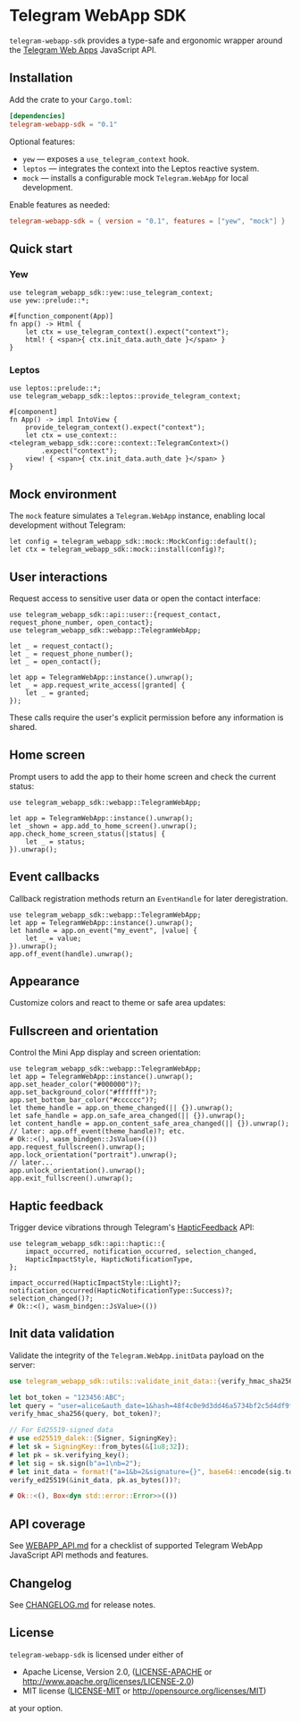 # Telegram WebApp SDK

`telegram-webapp-sdk` provides a type-safe and ergonomic wrapper around the [Telegram Web Apps](https://core.telegram.org/bots/webapps) JavaScript API.

## Installation

Add the crate to your `Cargo.toml`:

```toml
[dependencies]
telegram-webapp-sdk = "0.1"
```

Optional features:

- `yew` &mdash; exposes a `use_telegram_context` hook.
- `leptos` &mdash; integrates the context into the Leptos reactive system.
- `mock` &mdash; installs a configurable mock `Telegram.WebApp` for local development.

Enable features as needed:

```toml
telegram-webapp-sdk = { version = "0.1", features = ["yew", "mock"] }
```

## Quick start

### Yew

```rust,no_run
use telegram_webapp_sdk::yew::use_telegram_context;
use yew::prelude::*;

#[function_component(App)]
fn app() -> Html {
    let ctx = use_telegram_context().expect("context");
    html! { <span>{ ctx.init_data.auth_date }</span> }
}
```

### Leptos

```rust,no_run
use leptos::prelude::*;
use telegram_webapp_sdk::leptos::provide_telegram_context;

#[component]
fn App() -> impl IntoView {
    provide_telegram_context().expect("context");
    let ctx = use_context::<telegram_webapp_sdk::core::context::TelegramContext>()
        .expect("context");
    view! { <span>{ ctx.init_data.auth_date }</span> }
}
```

## Mock environment

The `mock` feature simulates a `Telegram.WebApp` instance, enabling local development without Telegram:

```rust,no_run
let config = telegram_webapp_sdk::mock::MockConfig::default();
let ctx = telegram_webapp_sdk::mock::install(config)?;
```

## User interactions

Request access to sensitive user data or open the contact interface:

```rust,no_run
use telegram_webapp_sdk::api::user::{request_contact, request_phone_number, open_contact};
use telegram_webapp_sdk::webapp::TelegramWebApp;

let _ = request_contact();
let _ = request_phone_number();
let _ = open_contact();

let app = TelegramWebApp::instance().unwrap();
let _ = app.request_write_access(|granted| {
    let _ = granted;
});
```

These calls require the user's explicit permission before any information is shared.

## Home screen

Prompt users to add the app to their home screen and check the current status:

```rust,no_run
use telegram_webapp_sdk::webapp::TelegramWebApp;

let app = TelegramWebApp::instance().unwrap();
let _shown = app.add_to_home_screen().unwrap();
app.check_home_screen_status(|status| {
    let _ = status;
}).unwrap();
```

## Event callbacks

Callback registration methods return an `EventHandle` for later deregistration.

```rust,no_run
use telegram_webapp_sdk::webapp::TelegramWebApp;
let app = TelegramWebApp::instance().unwrap();
let handle = app.on_event("my_event", |value| {
    let _ = value;
}).unwrap();
app.off_event(handle).unwrap();
```

## Appearance

Customize colors and react to theme or safe area updates:
## Fullscreen and orientation

Control the Mini App display and screen orientation:

```rust,no_run
use telegram_webapp_sdk::webapp::TelegramWebApp;
let app = TelegramWebApp::instance().unwrap();
app.set_header_color("#000000")?;
app.set_background_color("#ffffff")?;
app.set_bottom_bar_color("#cccccc")?;
let theme_handle = app.on_theme_changed(|| {}).unwrap();
let safe_handle = app.on_safe_area_changed(|| {}).unwrap();
let content_handle = app.on_content_safe_area_changed(|| {}).unwrap();
// later: app.off_event(theme_handle)?; etc.
# Ok::<(), wasm_bindgen::JsValue>(())
app.request_fullscreen().unwrap();
app.lock_orientation("portrait").unwrap();
// later...
app.unlock_orientation().unwrap();
app.exit_fullscreen().unwrap();
```

## Haptic feedback

Trigger device vibrations through Telegram's [HapticFeedback](https://core.telegram.org/bots/webapps#hapticfeedback) API:

```rust,no_run
use telegram_webapp_sdk::api::haptic::{
    impact_occurred, notification_occurred, selection_changed,
    HapticImpactStyle, HapticNotificationType,
};

impact_occurred(HapticImpactStyle::Light)?;
notification_occurred(HapticNotificationType::Success)?;
selection_changed()?;
# Ok::<(), wasm_bindgen::JsValue>(())
```

## Init data validation

Validate the integrity of the `Telegram.WebApp.initData` payload on the server:

```rust
use telegram_webapp_sdk::utils::validate_init_data::{verify_hmac_sha256, verify_ed25519};

let bot_token = "123456:ABC";
let query = "user=alice&auth_date=1&hash=48f4c0e9d3dd46a5734bf2c5d4df9f4ec52a3cd612f6482a7d2c68e84e702ee2";
verify_hmac_sha256(query, bot_token)?;

// For Ed25519-signed data
# use ed25519_dalek::{Signer, SigningKey};
# let sk = SigningKey::from_bytes(&[1u8;32]);
# let pk = sk.verifying_key();
# let sig = sk.sign(b"a=1\nb=2");
# let init_data = format!("a=1&b=2&signature={}", base64::encode(sig.to_bytes()));
verify_ed25519(&init_data, pk.as_bytes())?;

# Ok::<(), Box<dyn std::error::Error>>(())
```

## API coverage

See [WEBAPP_API.md](./WEBAPP_API.md) for a checklist of supported Telegram WebApp JavaScript API methods and features.

## Changelog

See [CHANGELOG.md](./CHANGELOG.md) for release notes.

## License

`telegram-webapp-sdk` is licensed under either of

- Apache License, Version 2.0, ([LICENSE-APACHE](LICENSE-APACHE) or <http://www.apache.org/licenses/LICENSE-2.0>)
- MIT license ([LICENSE-MIT](LICENSE-MIT) or <http://opensource.org/licenses/MIT>)

at your option.
